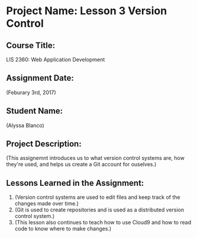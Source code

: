# Project Name:  Lesson 3 Version Control

## Course Title:
LIS 2360:  Web Application Development

## Assignment Date:  
(Feburary 3rd, 2017)

## Student Name:  
(Alyssa Blanco)

## Project Description:
(This assignemnt introduces us to what version control systems are, how they're used, and helps us create a Git account for ouselves.)

## Lessons Learned in the Assignment:
1. (Version control systems are used to edit files and keep track of the changes made over time.)
2. (Git is used to create repositories and is used as a distributed version control system.)
3. (This lesson also continues to teach how to use Cloud9 and how to read code to know where to make changes.)
